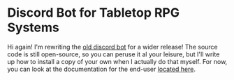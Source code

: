 # Discord Bot for Tabletop RPG Systems

Hi again! I'm rewriting the [old discord bot](https://github.com/cwstra/rpdiscordbot) for a wider release! The source code is still open-source, so you can peruse it al your leisure, but I'll write up how to install a copy of your own when I actually do that myself. For now, you can look at the documentation for the end-user [located here](https://rpdiscordbot.readthedocs.io/en/latest/).
<!---
## Intro

Hello folks! I've recently started GMing a *very* small system ([located here, for those interested](http://forums.pokemontabletop.com/topic/30120503/1/)), and, for a change of pace, the brunt of the gameplay is taking place in Discord.

Naturally, I wanted a bot to handle rolling and such. While there were a few existing bots for these purposes, there weren't any that had all of the features I wanted. So I made my own.

## Prerequisites

The bot requires

* Python 3

* numpy

* scipy

* matplotlib

* asteval

* discord.py

* fuzzywuzzy

Python 3 is probably best installed by googling it.

numpy/scipy/matplotlib installation instructions are [here](https://scipy.org/install.html).

asteval installation instructions are [here](https://newville.github.io/asteval/installation.html).

Discord.py installation instructions are [here](https://github.com/Rapptz/discord.py).

fuzzywuzzy installation instructions are [here](https://pypi.python.org/pypi/fuzzywuzzy).

You will also need your own Discord bot set up, with token. Instructions for that are located [here](https://github.com/reactiflux/discord-irc/wiki/Creating-a-discord-bot-&-getting-a-token)

## Installing

1. Download the git file
2. Put your Discord bot's token into the corresponding part of settings.json
3. Run bot.py with Python 3
4. Type /help
5. Use the bot!

## Using the bot

By default, the bot's prefix is a forward slash (/). This can be changed in the settings.json, or by using the prefix command while interacting with the bot.

The bot itself has a "help" command, which *should* provide enough help for basic use. The bot was mostly made for my personal use, and I'm not terribly good at writeup, so please, ask as many questions and give as much feedback as you want.
-->

